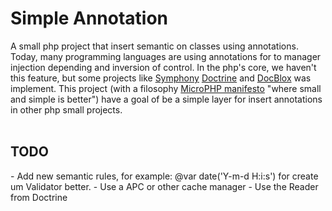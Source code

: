 <h1>Simple Annotation </h1>


A small php project that insert semantic on classes using annotations.<br />
Today, many programming languages are using annotations for to manager injection depending and
inversion of control. In the php's core, we haven't this feature, but some projects like <a href="#">Symphony</a> 
<a href="#">Doctrine</a> and <a href="#">DocBlox</a> was implement.
This project (with a filosophy <a href="#">MicroPHP manifesto</a> "where small and simple is better") have a goal of
be a simple layer for insert annotations in other php small projects.<br /><br /> 

<h2>TODO</h2>
- Add new semantic rules, for example: @var date('Y-m-d H:i:s') for create um Validator better.
- Use a APC or other cache manager 
- Use the Reader from Doctrine 


